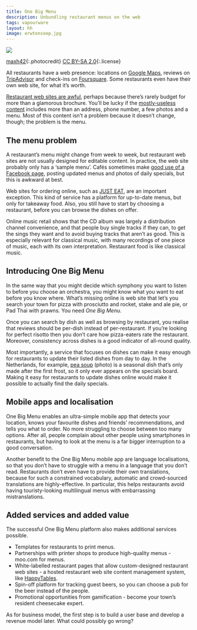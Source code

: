 ```yaml
---
title: One Big Menu
description: Unbundling restaurant menus on the web
tags: vapourware
layout: hh
image: erwtensoep.jpg
---
```


![](erwtensoep.jpg)

[maxh42](https://www.flickr.com/photos/maxh42/14659258634){:.photocredit}
[CC BY-SA 2.0](https://creativecommons.org/licenses/by-sa/2.0/){:.license}

All restaurants have a web presence: locations on [Google Maps](https://www.google.com/maps), reviews on [TripAdvisor](http://www.tripadvisor.com/) and check-ins on [Foursquare](https://foursquare.com/). Some restaurants even have their own web site, for what it’s worth.

[Restaurant web sites are awful](http://www.juliansanchez.com/2010/12/27/why-are-restaurant-web-sites-so-bad/), perhaps because there’s rarely budget for more than a glamorous brochure. You’ll be lucky if the [mostly-useless content](http://neversaidaboutrestaurantwebsites.tumblr.com/) includes more than an address, phone number, a few photos and a menu. Most of this content isn’t a problem because it doesn’t change, though; the problem is the menu.


## The menu problem

A restaurant’s menu might change from week to week, but restaurant web sites are not usually designed for editable content. In practice, the web site probably only has a ‘sample menu’. Cafés sometimes make [good use of a Facebook page](https://www.facebook.com/UrbanEspressoBar), posting updated menus and photos of daily specials, but this is awkward at best.

Web sites for ordering online, such as [JUST EAT](http://www.just-eat.co.uk/), are an important exception. This kind of service has a platform for up-to-date menus, but only for takeaway food. Also, you still have to start by choosing a restaurant, before you can browse the dishes on offer.

Online music retail shows that the CD album was largely a distribution channel convenience, and that people buy single tracks if they can, to get the sings they want and to avoid buying tracks that aren’t as good. This is especially relevant for classical music, with many recordings of one piece of music, each with its own interpretation. Restaurant food is like classical music.

## Introducing One Big Menu

In the same way that you might decide which symphony you want to listen to before you choose an orchestra, you might know what you want to eat before you know where. What’s missing online is web site that let’s you search your town for pizza with prosciutto and rocket, stake and ale pie, or Pad Thai with prawns. You need _One Big Menu_.

Once you can search by dish as well as browsing by restaurant, you realise that reviews should be per-dish instead of per-restaurant. If you’re looking for perfect risotto then you don’t care how pizza-eaters rate the restaurant. Moreover, consistency across dishes is a good indicator of all-round quality.

Most importantly, a service that focuses on dishes can make it easy enough for restaurants to update their listed dishes from day to day. In the Netherlands, for example, [pea soup](http://en.wikipedia.org/wiki/Pea_soup#Netherlands) (photo) is a seasonal dish that’s only made after the first frost, so it only ever appears on the specials board. Making it easy for restaurants to update dishes online would make it possible to actually find the daily specials.


## Mobile apps and localisation

One Big Menu enables an ultra-simple mobile app that detects your location, knows your favourite dishes and friends’ recommendations, and tells you what to order. No more struggling to choose between too many options. After all, people complain about other people using smartphones in restaurants, but having to look at the menu is a far bigger interruption to a good conversation.

Another benefit to the One Big Menu mobile app are language localisations, so that you don’t have to struggle with a menu in a language that you don’t read. Restaurants don’t even have to provide their own translations, because for such a constrained vocabulary, automatic and crowd-sourced translations are highly-effective. In particular, this helps restaurants avoid having touristy-looking multilingual menus with embarrassing mistranslations.


## Added services and added value

The successful One Big Menu platform also makes additional services possible.

* Templates for restaurants to print menus.
* Partnerships with printer shops to produce high-quality menus - moo.com for menus.
* White-labelled restaurant pages that allow custom-designed restaurant web sites - a hosted restaurant web site content management system, like [HappyTables](http://www.happytables.com/).
* Spin-off platform for tracking guest beers, so you can choose a pub for the beer instead of the people.
* Promotional opportunities from gamification - become your town’s resident cheesecake expert.

As for business model, the first step is to build a user base and develop a revenue model later. What could possibly go wrong?
